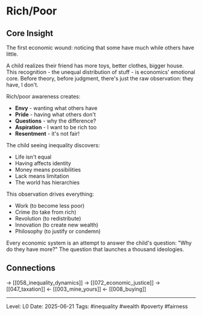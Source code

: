 # Rich/Poor

## Core Insight
The first economic wound: noticing that some have much while others have little.

A child realizes their friend has more toys, better clothes, bigger house. This recognition - the unequal distribution of stuff - is economics' emotional core. Before theory, before judgment, there's just the raw observation: they have, I don't.

Rich/poor awareness creates:
- **Envy** - wanting what others have
- **Pride** - having what others don't
- **Questions** - why the difference?
- **Aspiration** - I want to be rich too
- **Resentment** - it's not fair!

The child seeing inequality discovers:
- Life isn't equal
- Having affects identity
- Money means possibilities
- Lack means limitation
- The world has hierarchies

This observation drives everything:
- Work (to become less poor)
- Crime (to take from rich)
- Revolution (to redistribute)
- Innovation (to create new wealth)
- Philosophy (to justify or condemn)

Every economic system is an attempt to answer the child's question: "Why do they have more?" The question that launches a thousand ideologies.

## Connections
→ [[058_inequality_dynamics]]
→ [[072_economic_justice]]
→ [[047_taxation]]
← [[003_mine_yours]]
← [[008_buying]]

---
Level: L0
Date: 2025-06-21
Tags: #inequality #wealth #poverty #fairness
